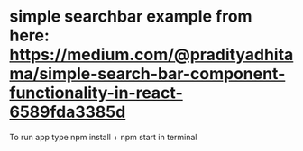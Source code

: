 # simple searchbar example from here: https://medium.com/@pradityadhitama/simple-search-bar-component-functionality-in-react-6589fda3385d

To run app type npm install + npm start in terminal
